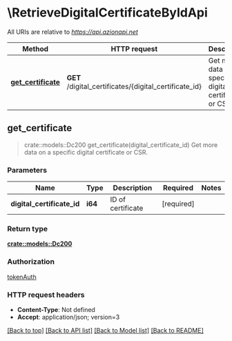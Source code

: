 # \RetrieveDigitalCertificateByIdApi

All URIs are relative to *https://api.azionapi.net*

Method | HTTP request | Description
------------- | ------------- | -------------
[**get_certificate**](RetrieveDigitalCertificateByIdApi.md#get_certificate) | **GET** /digital_certificates/{digital_certificate_id} | Get more data on a specific digital certificate or CSR.



## get_certificate

> crate::models::Dc200 get_certificate(digital_certificate_id)
Get more data on a specific digital certificate or CSR.

### Parameters


Name | Type | Description  | Required | Notes
------------- | ------------- | ------------- | ------------- | -------------
**digital_certificate_id** | **i64** | ID of certificate | [required] |

### Return type

[**crate::models::Dc200**](DC200.md)

### Authorization

[tokenAuth](../README.md#tokenAuth)

### HTTP request headers

- **Content-Type**: Not defined
- **Accept**: application/json; version=3

[[Back to top]](#) [[Back to API list]](../README.md#documentation-for-api-endpoints) [[Back to Model list]](../README.md#documentation-for-models) [[Back to README]](../README.md)

